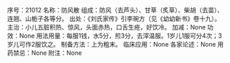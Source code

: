 序号：21012
名称：防风散
组成：防风（去芦头）、甘草（炙草）、柴胡（去苗）、连翘、山栀子各等分。
出处：《刘氏家传》引李琬方（见《幼幼新书》卷十九）。
主治：小儿五脏积热、惊风，头面赤热，口舌生疮，好饮冷。
加减：None
功效：None
用法用量：每服1钱，水5分，煎3分，去滓温服。1岁儿1服可分4次；3岁儿可作2服饮之。
制备方法：上为粗末。
临床应用：None
各家论述：None
用药禁忌：None
附注：None
